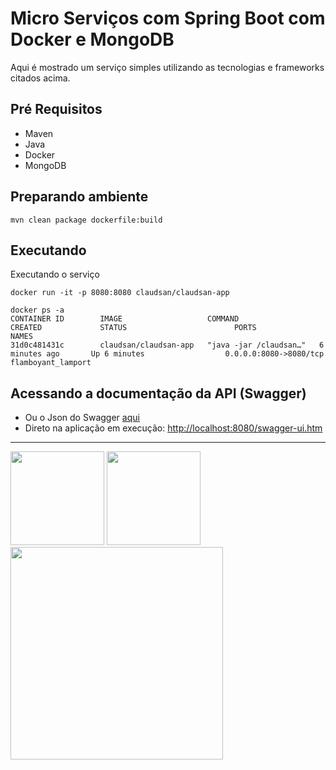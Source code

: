 # Micro Serviços com Spring Boot com Docker e MongoDB

Aqui é mostrado um serviço simples utilizando as tecnologias e frameworks citados acima.

## Pré Requisitos
- Maven
- Java
- Docker
- MongoDB

## Preparando ambiente

```
mvn clean package dockerfile:build 
```

## Executando

Executando o serviço

```
docker run -it -p 8080:8080 claudsan/claudsan-app
````

````
docker ps -a
CONTAINER ID        IMAGE                   COMMAND                  CREATED             STATUS                        PORTS                                                NAMES
31d0c481431c        claudsan/claudsan-app   "java -jar /claudsan…"   6 minutes ago       Up 6 minutes                  0.0.0.0:8080->8080/tcp                               flamboyant_lamport
````

## Acessando a documentação da API (Swagger)
- Ou o Json do Swagger [aqui](swagger-doc.json)
- Direto na aplicação em execução:
  [http://localhost:8080/swagger-ui.htm](http://localhost:8080/swagger-ui.htm)


---

<img src="http://netcoders.com.br/wp-content/uploads/2016/09/swagger-logo.png" width="150"/>  <img src="https://redash.io/assets/images/integrations/mongodb.png" width="150"/> <img src="https://mveeprojects.files.wordpress.com/2017/10/spring-boot-docker.png"  width="340"/>

